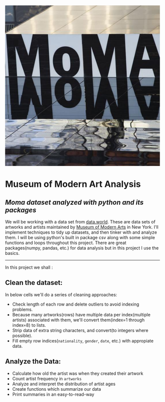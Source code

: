 <p align="center">
    <img src="./museum-modern-art-moma.jpg" alt="logo" width="540" height="522"/>
</p>

# Museum of Modern Art Analysis
*Moma dataset analyzed with python and its packages*
---

We will be working with a data set from [data.world](https://data.world/moma/collection). 
These are data sets of artworks and artists maintained by [Museum of Modern Arts](https://www.moma.org/) in New York. 
I'll implement techniques to tidy up datasets, and then tinker with and analyze them. 
I will be using python's built in package csv along with some simple functions and loops throughout this project. 
There are great packages(numpy, pandas, etc.) for data analysis but in this project I use the basics.

---
In this project we shall :

## Clean the dataset:
In below cells we'll do a series of cleaning approaches:

- Check length of each row and delete outliers to avoid indexing problems.
- Because many artworks(rows) have multiple data per index(multiple artists) associated with them, we'll convert them(index=1 through index=8) to lists.
- Strip data of extra string characters, and convert(to integers where possible).
- Fill empty row indices(`nationality`, `gender`, `date`, etc.) with appropiate data.

## Analyze the Data:

- Calculate how old the artist was when they created their artwork
- Count artist frequency in `artworks`
- Analyze and interpret the distribution of artist ages
- Create functions which summarize our data
- Print summaries in an easy-to-read-way 

